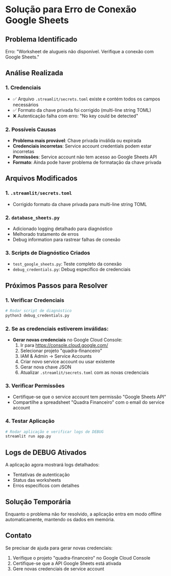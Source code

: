# Solução para Erro de Conexão Google Sheets

## Problema Identificado

Erro: "Worksheet de alugueis não disponível. Verifique a conexão com Google Sheets."

## Análise Realizada

### 1. Credenciais
- ✅ Arquivo `.streamlit/secrets.toml` existe e contém todos os campos necessários
- ✅ Formato da chave privada foi corrigido (multi-line string TOML)
- ❌ Autenticação falha com erro: "No key could be detected"

### 2. Possíveis Causas
- **Problema mais provável**: Chave privada inválida ou expirada
- **Credenciais incorretas**: Service account credentials podem estar incorretas
- **Permissões**: Service account não tem acesso ao Google Sheets API
- **Formato**: Ainda pode haver problema de formatação da chave privada

## Arquivos Modificados

### 1. `.streamlit/secrets.toml`
- Corrigido formato da chave privada para multi-line string TOML

### 2. `database_sheets.py`
- Adicionado logging detalhado para diagnóstico
- Melhorado tratamento de erros
- Debug information para rastrear falhas de conexão

### 3. Scripts de Diagnóstico Criados
- `test_google_sheets.py`: Teste completo da conexão
- `debug_credentials.py`: Debug específico de credenciais

## Próximos Passos para Resolver

### 1. Verificar Credenciais
```bash
# Rodar script de diagnóstico
python3 debug_credentials.py
```

### 2. Se as credenciais estiverem inválidas:
- **Gerar novas credenciais** no Google Cloud Console:
  1. Ir para https://console.cloud.google.com/
  2. Selecionar projeto "quadra-financeiro"
  3. IAM & Admin → Service Accounts
  4. Criar novo service account ou usar existente
  5. Gerar nova chave JSON
  6. Atualizar `.streamlit/secrets.toml` com as novas credenciais

### 3. Verificar Permissões
- Certifique-se que o service account tem permissão "Google Sheets API"
- Compartilhe a spreadsheet "Quadra Financeiro" com o email do service account

### 4. Testar Aplicação
```bash
# Rodar aplicação e verificar logs de DEBUG
streamlit run app.py
```

## Logs de DEBUG Ativados

A aplicação agora mostrará logs detalhados:
- Tentativas de autenticação
- Status das worksheets
- Erros específicos com detalhes

## Solução Temporária

Enquanto o problema não for resolvido, a aplicação entra em modo offline automaticamente, mantendo os dados em memória.

## Contato

Se precisar de ajuda para gerar novas credenciais:
1. Verifique o projeto "quadra-financeiro" no Google Cloud Console
2. Certifique-se que a API Google Sheets está ativada
3. Gere novas credenciais de service account